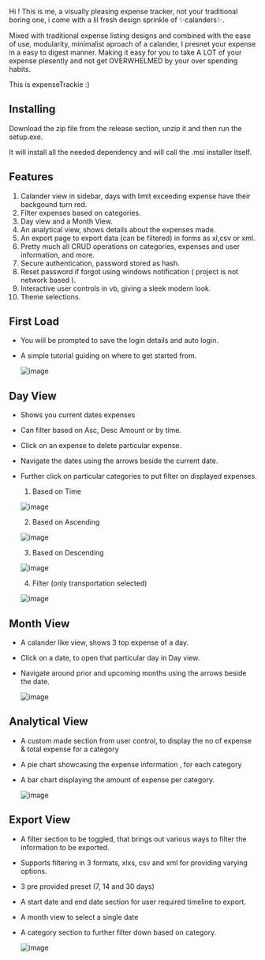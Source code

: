 Hi ! This is me, a visually pleasing expense tracker, not your traditional boring one, i come with a lil fresh design sprinkle of ✨calanders✨.

Mixed with traditional expense listing designs and combined with the ease of use, modularity, minimalist aproach of a calander, I presnet your expense in a easy to digest manner.
Making it easy for you to take A LOT of your expense plesently and not get OVERWHELMED by your over spending habits.

This is expenseTrackie :)


## Installing 
Download the zip file from the release section, unzip it and then run the setup.exe.

It will install all the needed dependency and will call the .msi installer itself.


## Features
1. Calander view in sidebar, days with limit exceeding expense have their backgound turn red.
2. Filter expenses based on categories.
3. Day view and a Month View.
4. An analytical view, shows details about the expenses made.
5. An export page to export data (can be filtered) in forms as xl,csv or xml.
6. Pretty much all CRUD operations on categories, expenses and user information, and more.
7. Secure authentication, password stored as hash.
8. Reset password if forgot using windows notification ( project is not network based ).
9. Interactive user controls in vb, giving a sleek modern look.
10. Theme selections.


## First Load
- You will be prompted to save the login details and auto login.
- A simple tutorial guiding on where to get started from.
  
  ![image](https://github.com/user-attachments/assets/27865a11-fed3-4280-99ba-309f92222fb4)


## Day View
- Shows you current dates expenses
- Can filter based on Asc, Desc Amount or by time.
- Click on an expense to delete particular expense.
- Navigate the dates using the arrows beside the current date.
- Further click on particular categories to put filter on displayed expenses.

  1. Based on Time

   ![image](https://github.com/user-attachments/assets/0b2fbed8-cd42-4836-ba2f-a3da886b3a6d)

  2. Based on Ascending
 
   ![image](https://github.com/user-attachments/assets/5ebed85b-fb98-4803-96f3-a28a705c7f00)

  3. Based on Descending
 
   ![image](https://github.com/user-attachments/assets/6402c3a3-1a1c-49f5-beb0-01bbb4c2556b)

  4. Filter (only transportation selected)
 
   ![image](https://github.com/user-attachments/assets/7e4d2245-113d-4859-acaa-3c61f4cbda95)


## Month View
- A calander like view, shows 3 top expense of a day.
- Click on a date, to open that particular day in Day view.
- Navigate around prior and upcoming months using the arrows beside the date.

  ![image](https://github.com/user-attachments/assets/e2831ac0-6d7d-464a-b1f6-59573c265b5e)

  
## Analytical View
- A custom made section from user control, to display the no of expense & total expense for a category
- A pie chart showcasing the expense information , for each category
- A bar chart displaying the amount of expense per category.

  ![image](https://github.com/user-attachments/assets/5515eb25-89bf-4cf3-afff-4cf0bd5a0c67)


## Export View
- A filter section to be toggled, that brings out various ways to filter the information to be exported.
- Supports filtering in 3 formats, xlxs, csv and xml for providing varying options.
- 3 pre provided preset (7, 14 and 30 days)
- A start date and end date section for user required timeline to export.
- A month view to select a single date
- A category section to further filter down based on category.

  ![image](https://github.com/user-attachments/assets/81c9883d-4e49-4f9c-8202-c79ff88e45bc)

  

     

  
